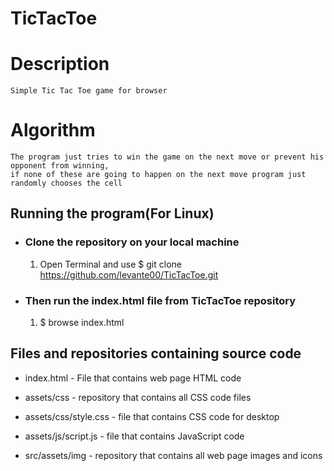 # TicTacToe

# Description
    Simple Tic Tac Toe game for browser

# Algorithm
    The program just tries to win the game on the next move or prevent his opponent from winning, 
    if none of these are going to happen on the next move program just randomly chooses the cell 

## Running the program(For Linux)
* ### Clone the repository on your local machine
    1. Open Terminal and use $ git clone https://github.com/levante00/TicTacToe.git
* ### Then run the index.html file from TicTacToe repository
    1. $ browse index.html

## Files and repositories containing source code
*   index.html - File that contains web page HTML code

*   assets/css - repository that contains all CSS code files 

*   assets/css/style.css - file that contains CSS code for desktop

*   assets/js/script.js - file that contains JavaScript code

*   src/assets/img - repository that contains all web page images and icons
